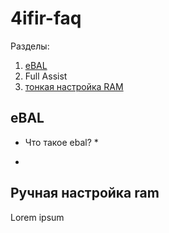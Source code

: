# 4ifir-faq
Разделы:
1. [eBAL](#eBAL_guide)
2. Full Assist
3. [тонкая настройка RAM](#ram_guide)


<a id="eBAL_guide"></a>
## eBAL
* Что такое ebal? *
-

<a id="ram_guide"></a>
## Ручная настройка ram
Lorem ipsum
